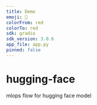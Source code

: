```yaml
---
title: Demo
emoji: 🌝
colorFrom: red
colorTo: red
sdk: gradio
sdk_version: 3.0.6
app_file: app.py
pinned: false
---
```


# hugging-face
mlops flow for hugging face model
